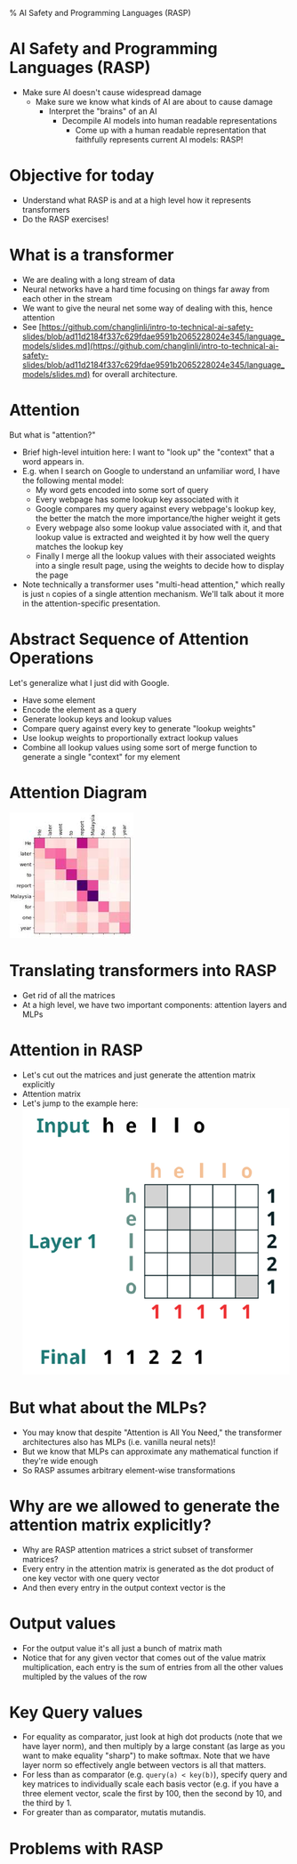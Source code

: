 % AI Safety and Programming Languages (RASP)

# AI Safety and Programming Languages (RASP)

+ Make sure AI doesn't cause widespread damage
    * Make sure we know what kinds of AI are about to cause damage
        - Interpret the "brains" of an AI
            + Decompile AI models into human readable representations
                * Come up with a human readable representation that faithfully
                  represents current AI models: RASP!

# Objective for today

+ Understand what RASP is and at a high level how it represents transformers
+ Do the RASP exercises!

# What is a transformer

+ We are dealing with a long stream of data
+ Neural networks have a hard time focusing on things far away from each other
  in the stream
+ We want to give the neural net some way of dealing with this, hence attention
+ See
  [https://github.com/changlinli/intro-to-technical-ai-safety-slides/blob/ad11d2184f337c629fdae9591b2065228024e345/language_models/slides.md](https://github.com/changlinli/intro-to-technical-ai-safety-slides/blob/ad11d2184f337c629fdae9591b2065228024e345/language_models/slides.md)
  for overall architecture.

# Attention

But what is "attention?"

+ Brief high-level intuition here: I want to "look up" the "context" that a word
  appears in.
+ E.g. when I search on Google to understand an unfamiliar word, I have the following mental model:
    - My word gets encoded into some sort of query
    - Every webpage has some lookup key associated with it
    - Google compares my query against every webpage's lookup key, the better the
      match the more importance/the higher weight it gets
    - Every webpage also some lookup value associated with it, and that lookup
      value is extracted and weighted it by how well the query matches the lookup
      key
    - Finally I merge all the lookup values with their associated weights into a
      single result page, using the weights to decide how to display the page
+ Note technically a transformer uses "multi-head attention," which really is
  just `n` copies of a single attention mechanism. We'll talk about it more in
the attention-specific presentation.

# Abstract Sequence of Attention Operations

Let's generalize what I just did with Google.

+ Have some element
+ Encode the element as a query
+ Generate lookup keys and lookup values
+ Compare query against every key to generate "lookup weights"
+ Use lookup weights to proportionally extract lookup values
+ Combine all lookup values using some sort of merge function to generate a
  single "context" for my element

# Attention Diagram

![attention matrix](./diagram_of_attention_matrix.jpg)

# Translating transformers into RASP

+ Get rid of all the matrices
+ At a high level, we have two important components: attention layers and MLPs

# Attention in RASP

+ Let's cut out the matrices and just generate the attention matrix explicitly
+ Attention matrix
+ Let's jump to the example here: ![image of rasp](./raspy_image.svg)

# But what about the MLPs?

+ You may know that despite "Attention is All You Need," the transformer
  architectures also has MLPs (i.e. vanilla neural nets)!
+ But we know that MLPs can approximate any mathematical function if they're
  wide enough
+ So RASP assumes arbitrary element-wise transformations

# Why are we allowed to generate the attention matrix explicitly?

+ Why are RASP attention matrices a strict subset of transformer matrices?
+ Every entry in the attention matrix is generated as the dot product of one key
  vector with one query vector
+ And then every entry in the output context vector is the 

# Output values

+ For the output value it's all just a bunch of matrix math
+ Notice that for any given vector that comes out of the value matrix
  multiplication, each entry is the sum of entries from all the other values
  multipled by the values of the row

# Key Query values

+ For equality as comparator, just look at high dot products (note that we
  have layer norm), and then multiply by a large constant (as large as you want
  to make equality "sharp") to make softmax. Note that we have layer norm so
  effectively angle between vectors is all that matters.
+ For less than as comparator (e.g. `query(a) < key(b)`), specify query and
  key matrices to individually scale each basis vector (e.g. if you have a three
  element vector, scale the first by 100, then the second by 10, and the third
  by 1.
+ For greater than as comparator, mutatis mutandis.

# Problems with RASP
